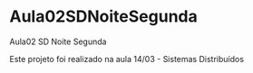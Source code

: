 # Aula02SDNoiteSegunda
Aula02 SD Noite Segunda 

Este projeto foi realizado na aula 14/03 - Sistemas Distribuídos